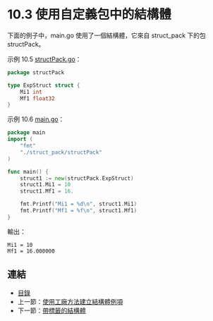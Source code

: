 # 10.3 使用自定義包中的結構體

下面的例子中，main.go 使用了一個結構體，它來自 struct_pack 下的包 structPack。

示例 10.5 [structPack.go](examples/chapter_10/struct_pack/structPack.go)：

```go
package structPack

type ExpStruct struct {
    Mi1 int
    Mf1 float32
}
```

示例 10.6 [main.go](examples/chapter_10/main.go)：

```go
package main
import (
    "fmt"
    "./struct_pack/structPack"
)

func main() {
    struct1 := new(structPack.ExpStruct)
    struct1.Mi1 = 10
    struct1.Mf1 = 16.

    fmt.Printf("Mi1 = %d\n", struct1.Mi1)
    fmt.Printf("Mf1 = %f\n", struct1.Mf1)
}
```

輸出：

    Mi1 = 10
    Mf1 = 16.000000

## 連結

- [目錄](directory.md)
- 上一節：[使用工廠方法建立結構體例項](10.2.md)
- 下一節：[帶標籤的結構體](10.4.md)